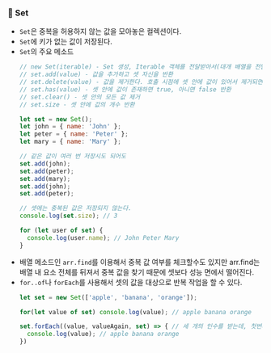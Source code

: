 ### 📌 Set
* `Set`은 중복을 허용하지 않는 값을 모아놓은 컬렉션이다.
* `Set`에 키가 없는 값이 저장된다.
* `Set`의 주요 메소드
  ```javascript
  // new Set(iterable) - Set 생성, Iterable 객체를 전달받아서(대개 배열을 전달받는다.) 그 안의 값을 복사해 셋에 넣는다.
  // set.add(value) - 값을 추가하고 셋 자신을 반환
  // set.delete(value) - 값을 제거한다. 호출 시점에 셋 안에 값이 있어서 제거되면 true, 아니면 false를 반환
  // set.has(value) - 셋 안에 값이 존재하면 true, 아니면 false 반환
  // set.clear() - 셋 안의 모든 값 제거
  // set.size - 셋 안에 값의 개수 반환

  let set = new Set();
  let john = { name: 'John' };
  let peter = { name: 'Peter' };
  let mary = { name: 'Mary' };

  // 같은 값이 여러 번 저장시도 되어도
  set.add(john);
  set.add(peter);
  set.add(mary);
  set.add(john);
  set.add(peter);

  // 셋에는 중복된 값은 저장되지 않는다.
  console.log(set.size); // 3

  for (let user of set) {
    console.log(user.name); // John Peter Mary
  }
  ```
* 배열 메소드인 `arr.find`를 이용해서 중복 값 여부를 체크할수도 있지만 arr.find는 배열 내 요소 전체를 뒤져서 중복 값을 찾기 때문에 셋보다 성능 면에서 떨어진다.
* `for..of`나 `forEach`를 사용해서 셋의 값을 대상으로 반복 작업을 할 수 있다.
  ```javascript
  let set = new Set(['apple', 'banana', 'orange']);

  for(let value of set) console.log(value); // apple banana orange
  
  set.forEach((value, valueAgain, set) => { // 세 개의 인수를 받는데, 첫번째는 값, 두번째도 값, 세번째는 목표하는 객체(셋)인데 세 개의 인수를 받는 이유는 맵을 셋으로, 셋을 맵으로 교체할 때 호환성을 위해서이다.
    console.log(value); // apple banana orange
  })
  ```
